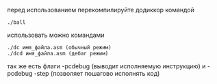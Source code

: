 перед использованием перекомпилируйте додиккор командой
```console
./ball
```

использовать можно командами
```console
./dc имя_файла.asm (обычный режим)
./dcd имя_файла.asm (дебаг режим)
```
так же есть флаги -pcdebug (выводит исполняемую инструкцию)
и -pcdebug -step (позволяет пошагово исполнять код)

